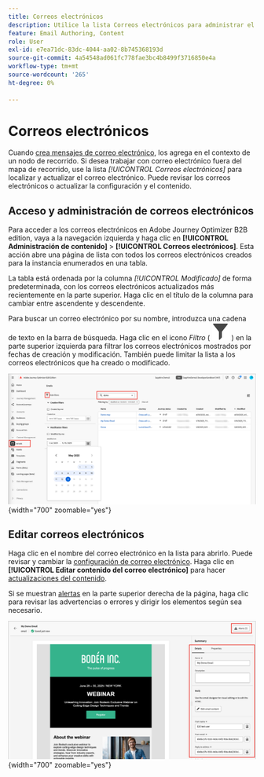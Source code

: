 ```yaml
---
title: Correos electrónicos
description: Utilice la lista Correos electrónicos para administrar el contenido del correo electrónico en Adobe Journey Optimizer B2B edition. Puede evaluar y actualizar fácilmente los correos electrónicos entre sus recorridos.
feature: Email Authoring, Content
role: User
exl-id: e7ea71dc-83dc-4044-aa02-8b745368193d
source-git-commit: 4a54548ad061fc778fae3bc4b8499f3716850e4a
workflow-type: tm+mt
source-wordcount: '265'
ht-degree: 0%

---
```


# Correos electrónicos

Cuando [crea mensajes de correo electrónico](./add-email.md), los agrega en el contexto de un nodo de recorrido. Si desea trabajar con correo electrónico fuera del mapa de recorrido, use la lista _[!UICONTROL Correos electrónicos]_ para localizar y actualizar el correo electrónico. Puede revisar los correos electrónicos o actualizar la configuración y el contenido.

## Acceso y administración de correos electrónicos

Para acceder a los correos electrónicos en Adobe Journey Optimizer B2B edition, vaya a la navegación izquierda y haga clic en **[!UICONTROL Administración de contenido]** > **[!UICONTROL Correos electrónicos]**. Esta acción abre una página de lista con todos los correos electrónicos creados para la instancia enumerados en una tabla.

La tabla está ordenada por la columna _[!UICONTROL Modificado]_ de forma predeterminada, con los correos electrónicos actualizados más recientemente en la parte superior. Haga clic en el título de la columna para cambiar entre ascendente y descendente.

Para buscar un correo electrónico por su nombre, introduzca una cadena de texto en la barra de búsqueda. Haga clic en el icono _Filtro_ ( ![Icono de filtro](../assets/do-not-localize/icon-filter.svg) ) en la parte superior izquierda para filtrar los correos electrónicos mostrados por fechas de creación y modificación. También puede limitar la lista a los correos electrónicos que ha creado o modificado.

![Acceda a la biblioteca de plantillas de correo electrónico y filtre por nombre y fechas](./assets/emails-list-filtered.png){width="700" zoomable="yes"}

## Editar correos electrónicos

Haga clic en el nombre del correo electrónico en la lista para abrirlo. Puede revisar y cambiar la [configuración de correo electrónico](./add-email.md#define-the-email-settings). Haga clic en **[!UICONTROL Editar contenido del correo electrónico]** para hacer [actualizaciones del contenido](./email-authoring.md).

Si se muestran [alertas](./add-email.md#check-alerts) en la parte superior derecha de la página, haga clic para revisar las advertencias o errores y dirigir los elementos según sea necesario.

![Abre el correo electrónico para hacer actualizaciones](./assets/email-open-update.png){width="700" zoomable="yes"}
